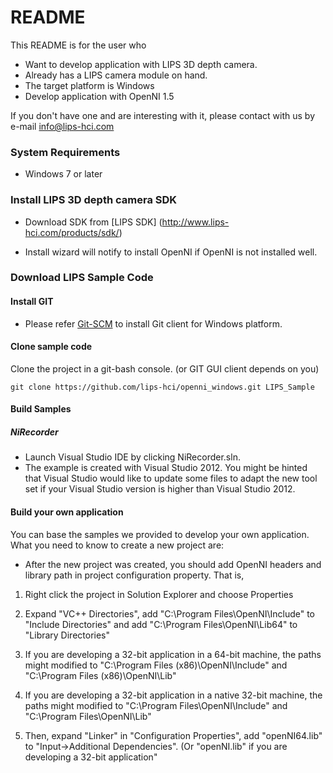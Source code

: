# README #

This README is for the user who

* Want to develop application with LIPS 3D depth camera.
* Already has a LIPS camera module on hand.
* The target platform is Windows
* Develop application with OpenNI 1.5

If you don't have one and are interesting with it, please contact with us by e-mail [info@lips-hci.com](mailto:info@lips-hci.com)

### System Requirements ###

* Windows 7 or later

### Install LIPS 3D depth camera SDK ###

* Download SDK from [LIPS SDK] (http://www.lips-hci.com/products/sdk/)

* Install wizard will notify to install OpenNI if OpenNI is not installed well.

### Download LIPS Sample Code ###

#### Install GIT ####

* Please refer [Git-SCM](https://git-scm.com/) to install Git client for Windows platform.

#### Clone sample code ####
Clone the project in a git-bash console. (or GIT GUI client depends on you)

```
git clone https://github.com/lips-hci/openni_windows.git LIPS_Sample
```

#### Build Samples ####
##### NiRecorder #####

* Launch Visual Studio IDE by clicking NiRecorder.sln.
* The example is created with Visual Studio 2012. You might be hinted that Visual Studio would like to update some files to adapt the new tool set if your Visual Studio version is higher than Visual Studio 2012.

#### Build your own application ####
You can base the samples we provided to develop your own application. What you need to know to create a new project are:

* After the new project was created, you should add OpenNI headers and library path in project configuration property. That is,

1. Right click the project in Solution Explorer and choose Properties

2. Expand "VC++ Directories", add "C:\Program Files\OpenNI\Include" to "Include Directories" and add "C:\Program Files\OpenNI\Lib64" to "Library Directories"

3. If you are developing a 32-bit application in a 64-bit machine, the paths might modified to "C:\Program Files (x86)\OpenNI\Include" and "C:\Program Files (x86)\OpenNI\Lib"

4. If you are developing a 32-bit application in a native 32-bit machine, the paths might modified to "C:\Program Files\OpenNI\Include" and "C:\Program Files\OpenNI\Lib"

5. Then, expand "Linker" in "Configuration Properties", add "openNI64.lib" to "Input->Additional Dependencies". (Or "openNI.lib" if you are developing a 32-bit application"
